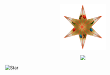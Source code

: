 


<p align="center">
  <a href="https://t.me/Ras_hmika/" target="_blank"><img align="center" src="https://raw.githubusercontent.com/SudoR2spr/SudoR2spr/main/assets/angel-op/Star.gif" alt="Star" height="150" width="150" /></a>

<p align="center">
<img src="https://github-stats-alpha.vercel.app/api?username=Rashmika3&cc=000&tc=fff&ic=fff&bc=000" align="center">
</p>
<img align="center" src="https://github.com/Gishankrishka2/Gishankrishka2/blob/main/Gifs/daftpunktocat-guy.gif" alt="Star" height="150" width="150" /></a>

